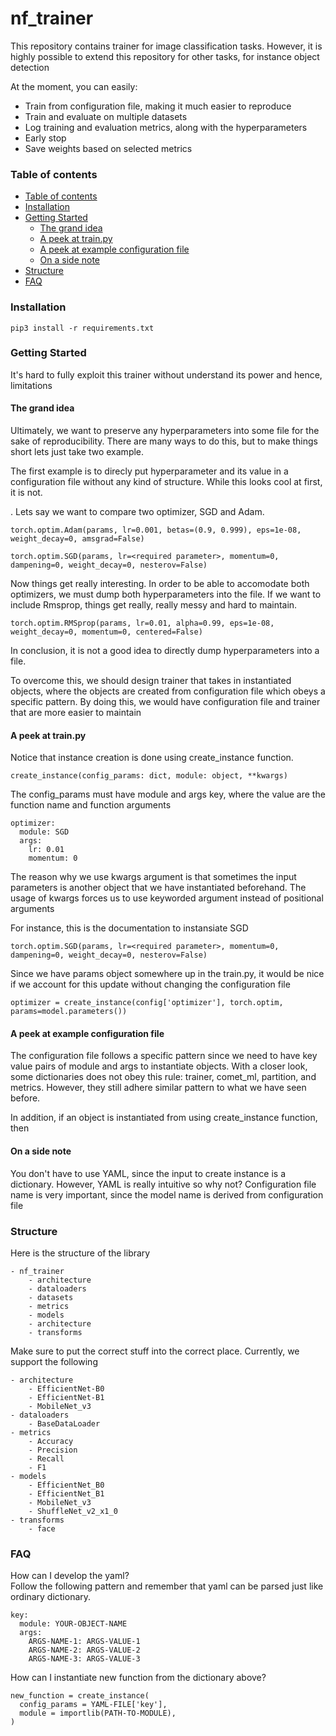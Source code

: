 # nf_trainer
This repository contains trainer for image classification tasks. However, it is highly possible to extend this repository for other tasks, for instance object detection


At the moment, you can easily:  
 * Train from configuration file, making it much easier to reproduce
 * Train and evaluate on multiple datasets
 * Log training and evaluation metrics, along with the hyperparameters
 * Early stop
 * Save weights based on selected metrics
  

### Table of contents
  - [Table of contents](#table-of-contents)
  - [Installation](#installation)
  - [Getting Started](#getting-started)
    - [The grand idea](#the-big-idea)
    - [A peek at train.py](#a-peek-at-trainpy)
    - [A peek at example configuration file](#A-peek-at-example-configuration-file)
    - [On a side note](#On-a-side-note)
  - [Structure](#structure)
  - [FAQ](#faq)


### Installation

```
pip3 install -r requirements.txt
```

### Getting Started

It's hard to fully exploit this trainer without understand its power and hence, limitations

#### The grand idea

Ultimately, we want to preserve any hyperparameters into some file for the sake of reproducibility. There are many ways to do this, but to make things short lets just take two example.

The first example is to direcly put hyperparameter and its value in a configuration file without any kind of structure. While this looks cool at first, it is not. 

. Lets say we want to compare two optimizer, SGD and Adam.  

```
torch.optim.Adam(params, lr=0.001, betas=(0.9, 0.999), eps=1e-08, weight_decay=0, amsgrad=False)  
```

```
torch.optim.SGD(params, lr=<required parameter>, momentum=0, dampening=0, weight_decay=0, nesterov=False)  
```

Now things get really interesting. In order to be able to accomodate both optimizers, we must dump both hyperparameters into the file. If we want to include Rmsprop, things get really, really messy and hard to maintain.

```
torch.optim.RMSprop(params, lr=0.01, alpha=0.99, eps=1e-08, weight_decay=0, momentum=0, centered=False)
```

In conclusion, it is not a good idea to directly dump hyperparameters into a file. 

To overcome this, we should design trainer that takes in instantiated objects, where the objects are created from configuration file which obeys a 
specific pattern. By doing this, we would have configuration file and trainer that are more easier to maintain

#### A peek at train.py

Notice that instance creation is done using create_instance function. 

```
create_instance(config_params: dict, module: object, **kwargs)
```

The config_params must have module and args key, where the value are the function name and function arguments

```
optimizer:
  module: SGD
  args:
    lr: 0.01
    momentum: 0
```

The reason why we use kwargs argument is that sometimes the input parameters is another object that we have instantiated beforehand. The usage of kwargs
forces us to use keyworded argument instead of positional arguments


For instance, this is the documentation to instansiate SGD
```
torch.optim.SGD(params, lr=<required parameter>, momentum=0, dampening=0, weight_decay=0, nesterov=False)  
```


Since we have params object somewhere up in the train.py, it would be nice if we account for this update without changing the configuration file

```
optimizer = create_instance(config['optimizer'], torch.optim, params=model.parameters())
```

#### A peek at example configuration file

The configuration file follows a specific pattern since we need to have key value pairs of module and args to instantiate objects. With a closer look, some dictionaries does not obey this rule: trainer, comet_ml, partition, and metrics. However, they still adhere similar pattern to what we have seen before.

In addition, if an object is instantiated from using create_instance function, then

#### On a side note

You don't have to use YAML, since the input to create instance is a dictionary. However, YAML is really intuitive so why not?
Configuration file name is very important, since the model name is derived from configuration file

### Structure

Here is the structure of the library
```
- nf_trainer
    - architecture
    - dataloaders
    - datasets
    - metrics
    - models
    - architecture
    - transforms
```
Make sure to put the correct stuff into the correct place. Currently, we support the following
```
- architecture
    - EfficientNet-B0
    - EfficientNet-B1
    - MobileNet_v3
- dataloaders
    - BaseDataLoader
- metrics
    - Accuracy
    - Precision
    - Recall
    - F1
- models
    - EfficientNet_B0
    - EfficientNet_B1
    - MobileNet_v3
    - ShuffleNet_v2_x1_0
- transforms
    - face

```

### FAQ
How can I develop the yaml?   
Follow the following pattern and remember that yaml can be parsed just like ordinary dictionary.

```
key:
  module: YOUR-OBJECT-NAME
  args:
    ARGS-NAME-1: ARGS-VALUE-1
    ARGS-NAME-2: ARGS-VALUE-2
    ARGS-NAME-3: ARGS-VALUE-3
```

How can I instantiate new function from the dictionary above?  

```
new_function = create_instance(
  config_params = YAML-FILE['key'],
  module = importlib(PATH-TO-MODULE),
) 
```






